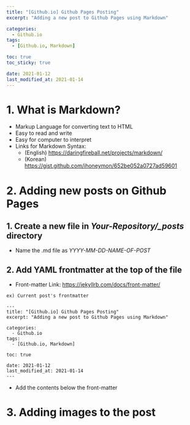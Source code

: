```yaml
---
title: "[Github.io] Github Pages Posting"
excerpt: "Adding a new post to Github Pages using Markdown"

categories:
  - Github.io
tags:
  - [Github.io, Markdown]

toc: true
toc_sticky: true

date: 2021-01-12
last_modified_at: 2021-01-14
---
```


# 1. What is Markdown?

- Markup Language for converting text to HTML
- Easy to read and write
- Easy for computer to interpret
- Links for Markdown Syntax:
  - (English) <https://daringfireball.net/projects/markdown/>
  - (Korean) <https://gist.github.com/ihoneymon/652be052a0727ad59601>

# 2. Adding new posts on Github Pages

## 1. Create a new file in _Your-Repository/\_posts_ directory

- Name the .md file as _YYYY-MM-DD-NAME-OF-POST_

## 2. Add YAML frontmatter at the top of the file

- Front-matter Link: <https://jekyllrb.com/docs/front-matter/>

```
ex) Current post's frontmatter

---
title: "[Github.io] Github Pages Posting"
excerpt: "Adding a new post to Github Pages using Markdown"

categories:
  - Github.io
tags:
  - [Github.io, Markdown]

toc: true

date: 2021-01-12
last_modified_at: 2021-01-14
---
```

- Add the contents below the front-matter

# 3. Adding images to the post

